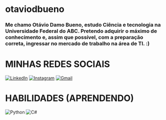# otaviodbueno 
### Me chamo Otávio Damo Bueno, estudo Ciência e tecnologia na Universidade Federal do ABC. Pretendo adquirir o máximo de conhecimento e, assim que possível, com a preparação correta, ingressar no mercado de trabalho na área de TI. :)

# MINHAS REDES SOCIAIS
[![LinkedIn](https://img.shields.io/badge/LinkedIn-0077B5?style=for-the-badge&logo=linkedin&logoColor=white)](https://www.linkedin.com/in/otavio-damo-877513265/)
[![Instagram](https://img.shields.io/badge/-Instagram-%23E4405F?style=for-the-badge&logo=instagram&logoColor=white)](https://www.instagram.com/otaviodbueno/)
[![Gmail](https://img.shields.io/badge/Gmail-333333?style=for-the-badge&logo=gmail&logoColor=red)](mailto:otaviodamo15@gmail.com)

# HABILIDADES (APRENDENDO)
![Python](https://img.shields.io/badge/python-3670A0?style=for-the-badge&logo=python&logoColor=ffdd54)
![C#](https://img.shields.io/badge/C%23-239120?style=for-the-badge&logo=c-sharp&logoColor=white)
